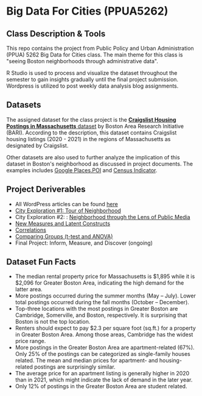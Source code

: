 # Big Data For Cities (PPUA5262)

## Class Description & Tools
This repo contains the project from Public Policy and Urban Administration (PPUA) 5262 Big Data for Cities class. The main theme for this class is "seeing Boston neighborhoods through administrative data".

R Studio is used to process and visualize the dataset throughout the semester to gain insights gradually until the final project submission. Wordpress is utilized to post weekly data analysis blog assignments. 

## Datasets
The assigned dataset for the class project is the [**Craigslist Housing Postings in Massachusetts** dataset](https://dataverse.harvard.edu/dataset.xhtml?persistentId=doi:10.7910/DVN/52WSPT) by Boston Area Research Initiative (BARI). According to the description, this dataset contains Craigslist housing listings (2020 - 2021) in the regions of Massachusetts as designated by Craigslist. 

Other datasets are also used to further analyze the implication of this dataset in Boston's neighborhood as discussed in project documents. The examples includes [Google Places.POI](https://dataverse.harvard.edu/dataset.xhtml?persistentId=doi:10.7910/DVN/V2UTWH) and [Census Indicator](https://dataverse.harvard.edu/dataset.xhtml?persistentId=doi:10.7910/DVN/XZXAUP&version=3.0). 


## Project Deriverables

* All WordPress articles can be found [here](https://sppua5262.wordpress.com/author/jtanumihardja/)
* [City Exploration #1: Tour of Neighborhood](https://github.com/jtanumihardja/BigDataForCities_PPUA5262/blob/main/CityExploration_1_TourOfNeighborhood_JessicaTanumihardja.pdf)
* City Exploration #2: : [Neighborhood through the Lens of Public Media](https://sppua5262.wordpress.com/2023/03/16/city-exploration-2-tour-of-a-neighborhood-allston-brighton/)
* [New Measures and Latent Constructs](https://sppua5262.wordpress.com/2023/02/28/building-latent-constructs-craigslist-2/)
* [Correlations](https://sppua5262.wordpress.com/2023/03/29/correlations-craigslist-housing-places-of-interest-and-census-indicator/)
* [Comparing Groups (t-test and ANOVA)](https://sppua5262.wordpress.com/2023/04/04/comparing-groups-craigslist-housing-jessica-tanumihardja/)
* Final Project: Inform, Measure, and Discover (ongoing)

## Dataset Fun Facts

* The median rental property price for Massachusetts is $1,895 while it is $2,096 for Greater Boston Area, indicating the high demand for the latter area. 
* More postings occurred during the summer months (May – July). Lower total postings occurred during the fall months (October – December).
* Top-three locations with the most postings in Greater Boston are Cambridge, Somerville, and Boston, respectively. It is surprising that Boston is not the top location.
* Renters should expect to pay $2.3 per square foot (sq.ft.) for a property in Greater Boston Area. Among those areas, Cambridge has the widest price range. 
* More postings in the Greater Boston Area are apartment-related (67%). Only 25% of the postings can be categorized as single-family houses related. The mean and median prices for apartment- and housing-related postings are surprisingly similar.
* The average price for an apartment listing is generally higher in 2020 than in 2021, which might indicate the lack of demand in the later year. 
* Only 12% of postings in the Greater Boston Area are student related. 

      


